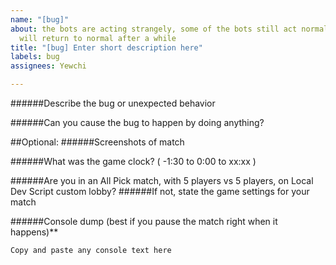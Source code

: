 ```yaml
---
name: "[bug]"
about: the bots are acting strangely, some of the bots still act normally, or they
  will return to normal after a while
title: "[bug] Enter short description here"
labels: bug
assignees: Yewchi

---
```


######Describe the bug or unexpected behavior


######Can you cause the bug to happen by doing anything?


##Optional:
######Screenshots of match

######What was the game clock? ( -1:30 to 0:00 to xx:xx )

######Are you in an All Pick match, with 5 players vs 5 players, on Local Dev Script custom lobby?
######If not, state the game settings for your match


######Console dump (best if you pause the match right when it happens)**
```
Copy and paste any console text here
```
